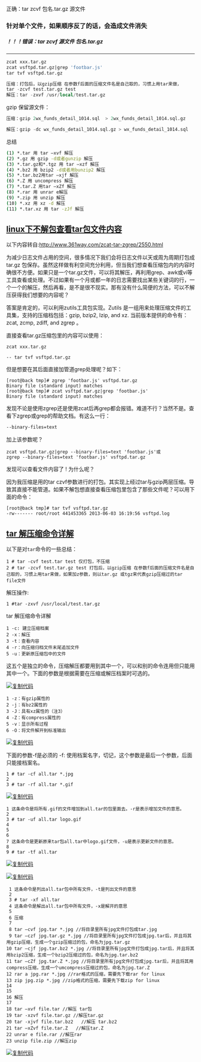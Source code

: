 正确：tar  zcvf   包名.tar.gz   源文件

### 针对单个文件，如果顺序反了的话，会造成文件消失

##### ！！！错误：tar  zcvf   源文件   包名.tar.gz   

-----

```sql
zcat xxx.tar.gz
zcat vsftpd.tar.gz|grep 'footbar.js'
tar tvf vsftpd.tar.gz

压缩：打包后，以gzip压缩 在参数f后面的压缩文件名是自己取的，习惯上用tar来做，
tar -zcvf test.tar.gz test 
解压：tar -zxvf /usr/local/test.tar.gz
```

gzip 保留源文件：

```sql
压缩：gzip 2wx_funds_detail_1014.sql  > 2wx_funds_detail_1014.sql.gz

解压：gzip -dc wx_funds_detail_1014.sql.gz > wx_funds_detail_1014.sql
```

总结

```bash
(1) *.tar 用 tar –xvf 解压
(2) *.gz 用 gzip -d或者gunzip 解压
(3) *.tar.gz和*.tgz 用 tar –xzf 解压
(4) *.bz2 用 bzip2 -d或者用bunzip2 解压
(5) *.tar.bz2用tar –xjf 解压
(6) *.Z 用 uncompress 解压
(7) *.tar.Z 用tar –xZf 解压
(8) *.rar 用 unrar e解压
(9) *.zip 用 unzip 解压
(10) *.xz 用 xz -d 解压
(11) *.tar.xz 用 tar -zJf 解压
```





## [linux下不解包查看tar包文件内容](https://www.cnblogs.com/Anidot/articles/7857696.html)

以下内容转自:http://www.361way.com/zcat-tar-zgrep/2550.html

为减少日志文件占用的空间，很多情况下我们会将日志文件以天或周为周期打包成tar.gz 包保存。虽然这样做有利空间充分利用，但当我们想查看压缩包内的内容时确很不方便。如果只是一个tar.gz文件，可以将其解压，再利用grep、awk或vi等工具查看或处理。不过如果有一个月或都一年的日志需要找出某些关键词的行，一个一个的解压，然后再看，是不是很不现实。那有没有什么简便的方法，可以不解压获得我们想要的内容呢？

答案是肯定的，可以利用zutils工具包实现。Zutils 是一组用来处理压缩文件的工具集，支持的压缩档包括：gzip, bzip2, lzip, and xz. 当前版本提供的命令有：zcat, zcmp, zdiff, and zgrep 。

直接查看tar.gz压缩包里的内容可以使用：

```bsh
zcat xxx.tar.gz

-- tar tvf vsftpd.tar.gz
```

 但是想要在其后面直接加管道grep处理呢？如下：

```bsh
[root@back tmp]# zgrep 'footbar.js' vsftpd.tar.gz
Binary file (standard input) matches
[root@back tmp]# zcat vsftpd.tar.gz|grep 'footbar.js'
Binary file (standard input) matches
```

发现不论是使用zgrep还是使用zcat后再grep都会报错。难道不行？当然不是。查看下zgrep或grep的帮助文档。有这么一行： 

```xml
--binary-files=text
```

 加上该参数呢？

```bsh
zcat vsftpd.tar.gz|grep --binary-files=text 'footbar.js'或
zgrep --binary-files=text 'footbar.js' vsftpd.tar.gz
```

 发现可以查看文件内容了 ! 为什么呢？

因为我压缩是用的tar czvf参数进行的打包。其实现上经过tar与gzip两层压缩。导致其直接不能管道。如果不解包想直接查看压缩包里包含了那些文件呢？可以用下面的命令：

```bsh
[root@back tmp]# tar tvf vsftpd.tar.gz
-rw------- root/root 441453365 2013-06-03 16:19:56 vsftpd.log
```



## [tar 解压缩命令详解](https://www.cnblogs.com/luozeng/p/8674529.html)

以下是对`tar`命令的一些总结：

```
1 # tar -cvf test.tar test 仅打包，不压缩 
2 # tar -zcvf test.tar.gz test 打包后，以gzip压缩 在参数f后面的压缩文件名是自己取的，习惯上用tar来做，如果加z参数，则以tar.gz 或tgz来代表gzip压缩过的tar file文件
```

解压操作:

```
1 #tar -zxvf /usr/local/test.tar.gz
```

tar 解压缩命令详解

```
1 -c: 建立压缩档案
2 -x：解压
3 -t：查看内容
4 -r：向压缩归档文件末尾追加文件
5 -u：更新原压缩包中的文件
```

这五个是独立的命令，压缩解压都要用到其中一个，可以和别的命令连用但只能用其中一个。下面的参数是根据需要在压缩或解压档案时可选的。

[![复制代码](D:\工作文件\knowledge\总结\Knowledge_pictrue\copycode.gif)](javascript:void(0);)

```
1 -z：有gzip属性的
2 -j：有bz2属性的
3 -J：具有xz属性的（注3）
4 -Z：有compress属性的
5 -v：显示所有过程
6 -O：将文件解开到标准输出
```

[![复制代码](D:\工作文件\knowledge\总结\Knowledge_pictrue\copycode.gif)](javascript:void(0);)

下面的参数-f是必须的 
-f: 使用档案名字，切记，这个参数是最后一个参数，后面只能接档案名。

```
1 # tar -cf all.tar *.jpg 
2 
3 # tar -rf all.tar *.gif 
```

[![复制代码](D:\工作文件\knowledge\总结\Knowledge_pictrue\copycode.gif)](javascript:void(0);)

```
1 这条命令是将所有.gif的文件增加到all.tar的包里面去。-r是表示增加文件的意思。
2 
3 # tar -uf all.tar logo.gif 
4 
5 
6 
7 这条命令是更新原来tar包all.tar中logo.gif文件，-u是表示更新文件的意思。
8 
9 # tar -tf all.tar 
```

[![复制代码](D:\工作文件\knowledge\总结\Knowledge_pictrue\copycode.gif)](javascript:void(0);)

[![复制代码](D:\工作文件\knowledge\总结\Knowledge_pictrue\copycode.gif)](javascript:void(0);)

```
 1 这条命令是列出all.tar包中所有文件，-t是列出文件的意思
 2 
 3 # tar -xf all.tar 
 4 这条命令是解出all.tar包中所有文件，-x是解开的意思
 5 
 6 压缩
 7 
 8 tar –cvf jpg.tar *.jpg //将目录里所有jpg文件打包成tar.jpg
 9 tar –czf jpg.tar.gz *.jpg //将目录里所有jpg文件打包成jpg.tar后，并且将其用gzip压缩，生成一个gzip压缩过的包，命名为jpg.tar.gz
10 tar –cjf jpg.tar.bz2 *.jpg //将目录里所有jpg文件打包成jpg.tar后，并且将其用bzip2压缩，生成一个bzip2压缩过的包，命名为jpg.tar.bz2
11 tar –cZf jpg.tar.Z *.jpg //将目录里所有jpg文件打包成jpg.tar后，并且将其用compress压缩，生成一个umcompress压缩过的包，命名为jpg.tar.Z
12 rar a jpg.rar *.jpg //rar格式的压缩，需要先下载rar for linux
13 zip jpg.zip *.jpg //zip格式的压缩，需要先下载zip for linux
14 
15 
16 解压
17 
18 tar –xvf file.tar //解压 tar包
19 tar -xzvf file.tar.gz //解压tar.gz
20 tar -xjvf file.tar.bz2   //解压 tar.bz2
21 tar –xZvf file.tar.Z   //解压tar.Z
22 unrar e file.rar //解压rar
23 unzip file.zip //解压zip
```

[![复制代码](D:\工作文件\knowledge\总结\Knowledge_pictrue\copycode.gif)](javascript:void(0);)